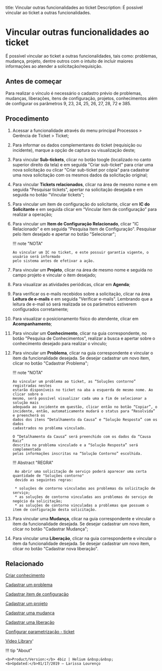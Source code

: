 title: Vincular outras funcionalidades ao ticket
Description: É possível vincular ao ticket a outras funcionalidades. 
# Vincular outras funcionalidades ao ticket
É possível vincular ao ticket a outras funcionalidades, tais como: problemas, mudança, projeto, dentre outros com o intuito de incluir maiores informações ao atender a solicitação/requisição.

Antes de começar
----------------

Para realizar o vínculo é necessário o cadastro prévio de problemas, mudanças,
liberações, itens de configuração, projetos, conhecimentos além de configurar os
parâmetros 9, 23, 24, 25, 26, 27, 28, 72 e 385.

Procedimento 
-------------

1.  Acessar a funcionalidade através do menu principal Processos \> Gerência de
    Ticket \> Ticket;

2.  Para informar os dados complementares do ticket (requisição ou incidente),
    marque a opção de captura ou visualização deste;

3.  Para vincular **Sub-tickets**, clicar no botão toogle (localizado no canto superior direito da tela) e
    em seguida "Criar sub-ticket" para criar uma nova solicitação ou clicar "Criar
    sub-ticket por cópia" para cadastrar uma nova solicitação com os mesmos
    dados da solicitação original;

4.  Para vincular **Tickets relacionados**, clicar na área de mesmo nome e
    em seguida "Pesquisar tickets", apertar na solicitação desejada e em
    seguida no botão "Vincular tickets";

5.  Para vincular um item de configuração do solicitante, clicar em **IC do
    Solicitante** e em seguida clicar em “Vincular item de configuração” para
    realizar a operação;

6.  Para vincular um **Item de Configuração Relacionado**, clicar "IC
    Relacionado" e em seguida "Pesquisa Item de Configuração". Pesquisar pelo
    item desejado e apertar no botão "Selecionar";
    
    !!! note "NOTA"
    
        Ao vincular um IC no ticket, e este possuir garantia vigente, o usuário será informado 
        pelo sistema antes de efetivar a ação.
        

7.  Para vincular um **Projeto**, clicar na área de mesmo nome e seguida no
    campo projeto e vincular o item desejado;

8.  Para visualizar as atividades periódicas, clicar em **Agenda**;

9.  Para verificar os e-mails recebidos sobre a solicitação, clicar na área
    **Leitura de e-mails** e em seguida "Verificar e-mails". Lembrando que a
    leitura de e-mail só será realizada se os parâmetros estiverem configurados
    corretamente;

10. Para visualizar o posicionamento físico do atendente, clicar em
    **Acompanhamento**;

11. Para vincular um **Conhecimento**, clicar na guia correspondente, no botão
    "Pesquisa de Conhecimentos", realizar a busca e apertar sobre o
    conhecimento desejado para realizar o vínculo;

12. Para vincular um **Problema**, clicar na guia correspondente e vincular o
    item da funcionalidade desejada. Se desejar cadastrar um novo item, clicar
    no botão "Cadastrar Problema";

    !!! note "NOTA"

        Ao vincular um problema ao ticket, as “Soluções contorno” registradas nestes
        estarão disponíveis no ticket na aba a esquerda de mesmo nome. Ao clicar sobre o
        mesmo, será possível visualizar cada uma a fim de selecionar a solução mais
        adequada ao incidente em questão, clicar então no botão “Copiar”, o
        incidente, então, automaticamente mudará o status para “Resolvida” e preencherá os
        dados dos itens “Detalhamento da Causa” e “Solução Resposta” com os dados
        cadastrados no problema vinculado.

        O “Detalhamento da Causa” será preenchido com os dados da “Causa Raiz”
        descrita no problema vinculado e a “Solução Resposta” será complementada
        pelas informações inscritas na “Solução Contorno” escolhida.
        
    !!! Abstract "REGRA"
     
         Ao abrir uma solicitação de serviço poderá aparecer uma certa quantidade de "Soluções contorno" 
         devido as seguintes regras:
        
         * soluções de contorno vinculadas aos problemas da solicitação de serviço;
         * as soluções de contorno vinculadas aos problemas do serviço de negócio da solicitação;
         * as soluções de contorno vinculadas a problemas que possuem o item de configuração desta solicitação.


13. Para vincular uma **Mudança**, clicar na guia correspondente e vincular o
    item da funcionalidade desejada. Se desejar cadastrar um novo item, clicar
    no botão "Cadastrar Mudança";

14. Para vincular uma **Liberação**, clicar na guia correspondente e vincular o
    item da funcionalidade desejada. Se desejar cadastrar um novo item, clicar
    no botão "Cadastrar nova liberação".

Relacionado
-----------

[Criar conhecimento](/pt-br/4biz-helium/processes/knowledge/use/create-knowledge.html)

[Cadastrar um problema](/pt-br/4biz-helium/processes/problem/use/register-problem.html)

[Cadastrar item de configuração](/pt-br/4biz-helium/processes/configuration/use/register-CI.html)

[Cadastrar um projeto](/pt-br/4biz-helium/additional-features/project-management/project-management/use/register-project.html)

[Cadastrar uma mudança](/pt-br/4biz-helium/processes/change/use/register-change.html)

[Cadastrar uma liberação](/pt-br/4biz-helium/processes/release/use/register-release-request.html)

[Configurar parametrização - ticket](/pt-br/4biz-helium/platform-administration/parameters-list/configure-parametrization-ticket.html)

<i class='fa fa-youtube-play  fa-2x' style='color:#97ce17;vertical-align: middle;'> </i> [Video Library](https://www.youtube.com/playlist?list=PLB5qK2uzf2ROn4Xs6UdH84Ujzta2iJ6Ei)'

!!! tip "About"

    <b>Product/Version:</b> 4biz | Helium &nbsp;&nbsp;
    <b>Updated:</b>01/17/2019 – Larissa Lourenço
